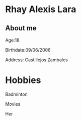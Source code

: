 # Rhay Alexis Lara

## About me

Age:18

Birthdate:09/06/2006

Address: Castillejos Zambales

# Hobbies

Badminton

Movies 

Her
